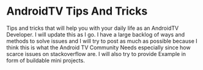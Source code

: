 # AndroidTV Tips And Tricks
Tips and tricks that will help you with your daily life as an AndroidTV Developer. 
I will update this as I go. I have a large backlog of ways and methods to solve issues and I will try to post as much as possible because I think this is what the Android TV Community Needs especially since how scarce issues on stackoverflow are. I will also try to provide Example in form of buildable mini projects.
